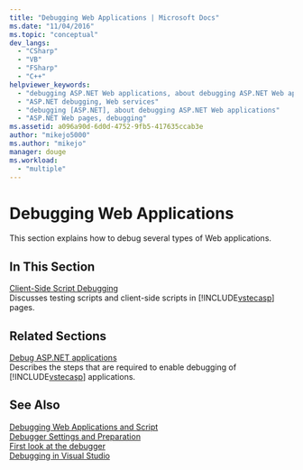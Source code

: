 ```yaml
---
title: "Debugging Web Applications | Microsoft Docs"
ms.date: "11/04/2016"
ms.topic: "conceptual"
dev_langs: 
  - "CSharp"
  - "VB"
  - "FSharp"
  - "C++"
helpviewer_keywords: 
  - "debugging ASP.NET Web applications, about debugging ASP.NET Web applications"
  - "ASP.NET debugging, Web services"
  - "debugging [ASP.NET], about debugging ASP.NET Web applications"
  - "ASP.NET Web pages, debugging"
ms.assetid: a096a90d-6d0d-4752-9fb5-417635ccab3e
author: "mikejo5000"
ms.author: "mikejo"
manager: douge
ms.workload: 
  - "multiple"
---
```

# Debugging Web Applications
This section explains how to debug several types of Web applications.  
  
## In This Section   
 [Client-Side Script Debugging](../debugger/client-side-script-debugging.md)  
 Discusses testing scripts and client-side scripts in [!INCLUDE[vstecasp](../code-quality/includes/vstecasp_md.md)] pages.  
  
## Related Sections  
 [Debug ASP.NET applications](../debugger/how-to-enable-debugging-for-aspnet-applications.md)  
 Describes the steps that are required to enable debugging of [!INCLUDE[vstecasp](../code-quality/includes/vstecasp_md.md)] applications.  
  
## See Also  
 [Debugging Web Applications and Script](/visualstudio/debugger/how-to-enable-debugging-for-aspnet-applications)  
 [Debugger Settings and Preparation](../debugger/debugger-settings-and-preparation.md)  
 [First look at the debugger](../debugger/debugger-feature-tour.md)  
 [Debugging in Visual Studio](../debugger/index.md)